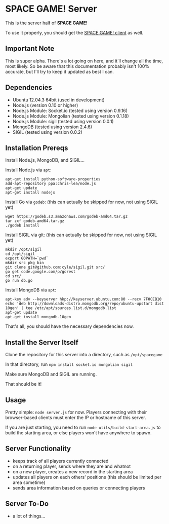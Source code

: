 # SPACE GAME! Server

This is the server half of **SPACE GAME!**

To use it properly, you should get the [SPACE GAME! client](https://github.com/cyle/spacegame-client) as well.

## Important Note

This is super alpha. There's a lot going on here, and it'll change all the time, most likely. So be aware that this documentation probably isn't 100% accurate, but I'll try to keep it updated as best I can.

## Dependencies

- Ubuntu 12.04.3 64bit (used in development)
- Node.js (version 0.10 or higher)
- Node.js Module: Socket.io (tested using version 0.9.16)
- Node.js Module: Mongolian (tested using version 0.1.18)
- Node.js Module: sigil (tested using version 0.0.1)
- MongoDB (tested using version 2.4.6)
- SIGIL (tested using version 0.0.2)

## Installation Prereqs

Install Node.js, MongoDB, and SIGIL...

Install Node.js via `apt`:

    apt-get install python-software-properties
    add-apt-repository ppa:chris-lea/node.js
    apt-get update
    apt-get install nodejs

Install Go via `godeb`: (this can actually be skipped for now, not using SIGIL yet)

    wget https://godeb.s3.amazonaws.com/godeb-amd64.tar.gz
    tar zxf godeb-amd64.tar.gz
    ./godeb install

Install SIGIL via git: (this can actually be skipped for now, not using SIGIL yet)

    mkdir /opt/sigil
    cd /opt/sigil
    export GOPATH=`pwd`
    mkdir src pkg bin
    git clone git@github.com:cyle/sigil.git src/
    go get code.google.com/p/gorest
    cd src/
    go run db.go

Install MongoDB via `apt`:

    apt-key adv --keyserver hkp://keyserver.ubuntu.com:80 --recv 7F0CEB10
    echo 'deb http://downloads-distro.mongodb.org/repo/ubuntu-upstart dist 10gen' | tee /etc/apt/sources.list.d/mongodb.list
    apt-get update
    apt-get install mongodb-10gen

That's all, you should have the necessary dependencies now.

## Install the Server Itself

Clone the repository for this server into a directory, such as `/opt/spacegame`

In that directory, run `npm install socket.io mongolian sigil`

Make sure MongoDB and SIGIL are running.

That should be it!

## Usage

Pretty simple: `node server.js` for now. Players connecting with their browser-based clients must enter the IP or hostname of this server.

If you are just starting, you need to run `node utils/build-start-area.js` to build the starting area, or else players won't have anywhere to spawn.

## Server Functionality

- keeps track of all players currently connected
- on a returning player, sends where they are and whatnot
- on a new player, creates a new record in the starting area
- updates all players on each others' positions (this should be limited per area sometime)
- sends area information based on queries or connecting players

## Server To-Do

- a lot of things...